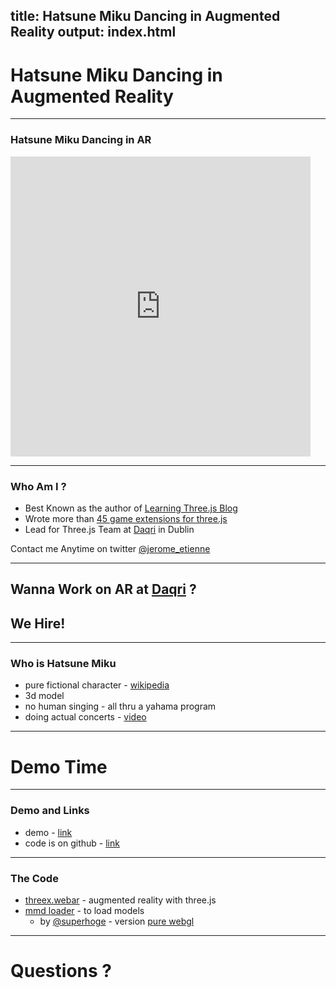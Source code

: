 title: Hatsune Miku Dancing in Augmented Reality 
output: index.html
--

# Hatsune Miku Dancing in Augmented Reality

---

### Hatsune Miku Dancing in AR

<iframe src="https://vine.co/v/e5w5jaxE0r1/embed/simple" width="480" height="480" frameborder="0"></iframe>

---

### Who Am I ?

- Best Known as the author of [Learning Three.js Blog](http://learningthreejs.com/)
- Wrote more than [45 game extensions for three.js](http://www.threejsgames.com/extensions/)
- Lead for
Three.js Team at [Daqri](http://daqri.com) in Dublin

Contact me Anytime on twitter [@jerome_etienne](https://twitter.com/jerome_etienne)

---

## Wanna Work on AR at [Daqri](http://daqri.com) ?

## **We Hire!**

---

### Who is Hatsune Miku

- pure fictional character - [wikipedia](https://en.wikipedia.org/wiki/Hatsune_Miku)
- 3d model
- no human singing - all thru a yahama program
- doing actual concerts - [video](https://www.youtube.com/watch?v=dhYaX01NOfA)

---

# Demo Time

---

### Demo and Links

- demo - [link](http://jeromeetienne.github.io/demo.hatsunemiku-augmentedreality/#image)
- code is on github - [link](https://github.com/jeromeetienne/demo.hatsunemiku-augmentedreality)

---

### The Code

- [threex.webar](https://github.com/jeromeetienne/threex.webar) - augmented reality with three.js
- [mmd loader](http://takahirox.github.io/three.js/examples/#webgl_loader_mmd) - to load models
  - by [@superhoge](https://twitter.com/superhoge) - version [pure webgl](http://takahirox.github.io/mmd-viewer-js/)

---

# Questions ?
